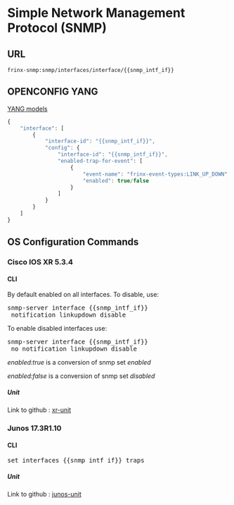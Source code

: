 # Simple Network Management Protocol (SNMP)

## URL

```
frinx-snmp:snmp/interfaces/interface/{{snmp_intf_if}}
```

## OPENCONFIG YANG

[YANG models](https://github.com/FRINXio/openconfig/tree/master/snmp/src/main/yang)

```javascript
{
    "interface": [
        {
            "interface-id": "{{snmp_intf_if}}",
            "config": {
                "interface-id": "{{snmp_intf_if}}",
                "enabled-trap-for-event": [
                    {
                        "event-name": "frinx-event-types:LINK_UP_DOWN"
                        "enabled": true/false            
                    }
                ]
            }
        }
    ]
}
```

## OS Configuration Commands

### Cisco IOS XR 5.3.4

#### CLI

By default enabled on all interfaces. To disable, use:

<pre>
snmp-server interface {{snmp_intf_if}} 
 notification linkupdown disable
</pre>

To enable disabled interfaces use:

<pre>
snmp-server interface {{snmp_intf_if}} 
 no notification linkupdown disable
</pre>


*enabled:true* is a conversion of snmp set *enabled*

*enabled:false* is a conversion of snmp set *disabled*

##### Unit

Link to github : [xr-unit](https://github.com/FRINXio/cli-units/tree/master/ios-xr/snmp)

### Junos 17.3R1.10

#### CLI

<pre>
set interfaces {{snmp_intf_if}} traps
</pre>

##### Unit

Link to github : [junos-unit](https://github.com/FRINXio/unitopo-units/tree/master/junos/junos-17-snmp-unit)
